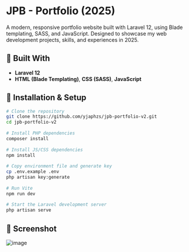 # JPB - Portfolio (2025)

A modern, responsive portfolio website built with Laravel 12, using Blade templating, SASS, and JavaScript. Designed to showcase my web development projects, skills, and experiences in 2025.

## 🔧 Built With

- **Laravel 12**
- **HTML (Blade Templating)**, **CSS (SASS)**, **JavaScript**

## 🚀 Installation & Setup
```bash
# Clone the repository
git clone https://github.com/yjaphzs/jpb-portfolio-v2.git
cd jpb-portfolio-v2
        
# Install PHP dependencies
composer install
        
# Install JS/CSS dependencies
npm install
        
# Copy environment file and generate key
cp .env.example .env
php artisan key:generate
        
# Run Vite
npm run dev
        
# Start the Laravel development server
php artisan serve
```

## 📸 Screenshot
![image](https://github.com/user-attachments/assets/c2cb62ca-d68a-463d-8d88-8b3b9aa75abd)

